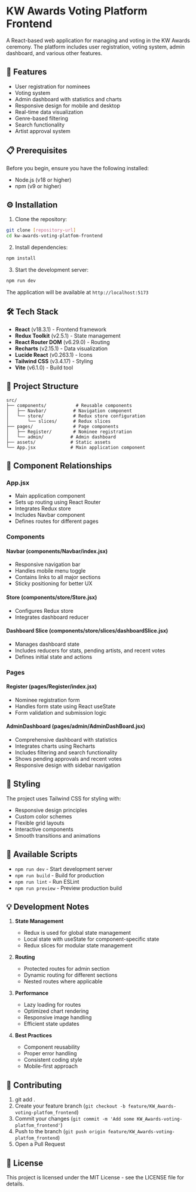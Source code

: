 # KW Awards Voting Platform Frontend

A React-based web application for managing and voting in the KW Awards ceremony. The platform includes user registration, voting system, admin dashboard, and various other features.

## 🚀 Features

- User registration for nominees
- Voting system
- Admin dashboard with statistics and charts
- Responsive design for mobile and desktop
- Real-time data visualization
- Genre-based filtering
- Search functionality
- Artist approval system

## 📋 Prerequisites

Before you begin, ensure you have the following installed:
- Node.js (v18 or higher)
- npm (v9 or higher)

## ⚙️ Installation

1. Clone the repository:
```bash
git clone [repository-url]
cd kw-awards-voting-platfom-frontend
```

2. Install dependencies:
```bash
npm install
```

3. Start the development server:
```bash
npm run dev
```

The application will be available at `http://localhost:5173`

## 🛠️ Tech Stack

- **React** (v18.3.1) - Frontend framework
- **Redux Toolkit** (v2.5.1) - State management
- **React Router DOM** (v6.29.0) - Routing
- **Recharts** (v2.15.1) - Data visualization
- **Lucide React** (v0.263.1) - Icons
- **Tailwind CSS** (v3.4.17) - Styling
- **Vite** (v6.1.0) - Build tool

## 📁 Project Structure

```
src/
├── components/           # Reusable components
│   ├── Navbar/          # Navigation component
│   └── store/           # Redux store configuration
│       └── slices/      # Redux slices
├── pages/               # Page components
│   ├── Register/        # Nominee registration
│   └── admin/          # Admin dashboard
├── assets/             # Static assets
└── App.jsx             # Main application component
```

## 🔄 Component Relationships

### App.jsx
- Main application component
- Sets up routing using React Router
- Integrates Redux store
- Includes Navbar component
- Defines routes for different pages

### Components

#### Navbar (components/Navbar/index.jsx)
- Responsive navigation bar
- Handles mobile menu toggle
- Contains links to all major sections
- Sticky positioning for better UX

#### Store (components/store/Store.jsx)
- Configures Redux store
- Integrates dashboard reducer

#### Dashboard Slice (components/store/slices/dashboardSlice.jsx)
- Manages dashboard state
- Includes reducers for stats, pending artists, and recent votes
- Defines initial state and actions

### Pages

#### Register (pages/Register/index.jsx)
- Nominee registration form
- Handles form state using React useState
- Form validation and submission logic

#### AdminDashboard (pages/admin/AdminDashBoard.jsx)
- Comprehensive dashboard with statistics
- Integrates charts using Recharts
- Includes filtering and search functionality
- Shows pending approvals and recent votes
- Responsive design with sidebar navigation

## 🎨 Styling

The project uses Tailwind CSS for styling with:
- Responsive design principles
- Custom color schemes
- Flexible grid layouts
- Interactive components
- Smooth transitions and animations

## 🔧 Available Scripts

- `npm run dev` - Start development server
- `npm run build` - Build for production
- `npm run lint` - Run ESLint
- `npm run preview` - Preview production build

## 💡 Development Notes

1. **State Management**
   - Redux is used for global state management
   - Local state with useState for component-specific state
   - Redux slices for modular state management

2. **Routing**
   - Protected routes for admin section
   - Dynamic routing for different sections
   - Nested routes where applicable

3. **Performance**
   - Lazy loading for routes
   - Optimized chart rendering
   - Responsive image handling
   - Efficient state updates

4. **Best Practices**
   - Component reusability
   - Proper error handling
   - Consistent coding style
   - Mobile-first approach

## 🤝 Contributing

1. git add .
2. Create your feature branch (`git checkout -b feature/KW_Awards-voting-platfom_frontend`)
3. Commit your changes (`git commit -m 'Add some KW_Awards-voting-platfom_frontend'`)
4. Push to the branch (`git push origin feature/KW_Awards-voting-platfom_frontend`)
5. Open a Pull Request

## 📄 License

This project is licensed under the MIT License - see the LICENSE file for details.